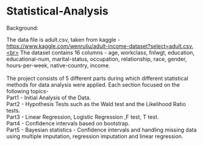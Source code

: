 # Statistical-Analysis

Background:

The data file is adult.csv, taken from kaggle -  https://www.kaggle.com/wenruliu/adult-income-dataset?select=adult.csv.<br>
The dataset contains 16 columns - age, workclass, fnlwgt, education, educational-num, marital-status, occupation, relationship, race, gender, hours-per-week, native-country, income. 
<br> <br>
The project consists of 5 different parts during which different statistical methods for data analysis were applied.
Each section focused on the following topics-<br>
Part1 - Initial Analysis of the Data.<br>
Part2 - Hypothesis Tests such as the Wald test and the Likelihood Ratio tests.<br>
Part3 - Linear Regression, Logistic Regression ,F test, T test.<br>
Part4 - Confidence intervals based on bootstrap.<br>
Part5 - Bayesian statistics - Confidence intervals and handling missing data using multiple imputation, regression imputation and linear regression.  


